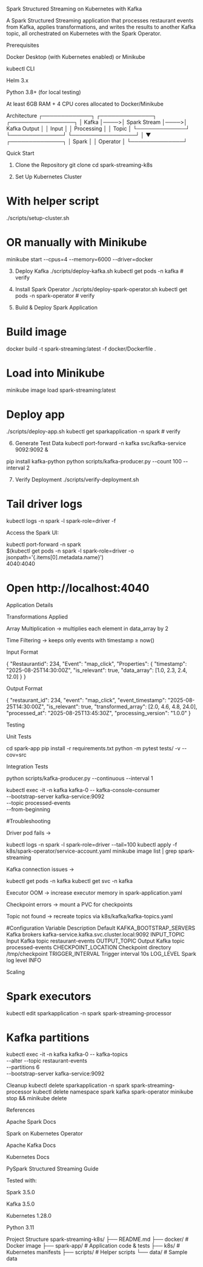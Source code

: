 Spark Structured Streaming on Kubernetes with Kafka

A Spark Structured Streaming application that processes restaurant events from Kafka, applies transformations, and writes the results to another Kafka topic, all orchestrated on Kubernetes with the Spark Operator.

Prerequisites

Docker Desktop (with Kubernetes enabled) or Minikube

kubectl CLI

Helm 3.x

Python 3.8+ (for local testing)

At least 6GB RAM + 4 CPU cores allocated to Docker/Minikube

Architecture
┌─────────────┐     ┌──────────────┐     ┌─────────────────┐
│   Kafka     │────>│ Spark Stream │────>│  Kafka Output   │
│   Input     │     │  Processing  │     │     Topic       │
└─────────────┘     └──────────────┘     └─────────────────┘
        │
        ▼
┌──────────────┐
│ Spark        │
│ Operator     │
└──────────────┘

Quick Start
1. Clone the Repository
git clone <repository-url>
cd spark-streaming-k8s

2. Set Up Kubernetes Cluster
# With helper script
./scripts/setup-cluster.sh

# OR manually with Minikube
minikube start --cpus=4 --memory=6000 --driver=docker

3. Deploy Kafka
./scripts/deploy-kafka.sh
kubectl get pods -n kafka   # verify

4. Install Spark Operator
./scripts/deploy-spark-operator.sh
kubectl get pods -n spark-operator   # verify

5. Build & Deploy Spark Application
# Build image
docker build -t spark-streaming:latest -f docker/Dockerfile .

# Load into Minikube
minikube image load spark-streaming:latest

# Deploy app
./scripts/deploy-app.sh
kubectl get sparkapplication -n spark   # verify

6. Generate Test Data
kubectl port-forward -n kafka svc/kafka-service 9092:9092 &

pip install kafka-python
python scripts/kafka-producer.py --count 100 --interval 2

7. Verify Deployment
./scripts/verify-deployment.sh

# Tail driver logs
kubectl logs -n spark -l spark-role=driver -f


Access the Spark UI:

kubectl port-forward -n spark \
  $(kubectl get pods -n spark -l spark-role=driver -o jsonpath='{.items[0].metadata.name}') \
  4040:4040
# Open http://localhost:4040

Application Details

Transformations Applied

Array Multiplication → multiplies each element in data_array by 2

Time Filtering → keeps only events with timestamp ≥ now()

Input Format

{
  "Restaurantid": 234,
  "Event": "map_click",
  "Properties": {
    "timestamp": "2025-08-25T14:30:00Z",
    "is_relevant": true,
    "data_array": [1.0, 2.3, 2.4, 12.0]
  }
}


Output Format

{
  "restaurant_id": 234,
  "event": "map_click",
  "event_timestamp": "2025-08-25T14:30:00Z",
  "is_relevant": true,
  "transformed_array": [2.0, 4.6, 4.8, 24.0],
  "processed_at": "2025-08-25T13:45:30Z",
  "processing_version": "1.0.0"
}

Testing

Unit Tests

cd spark-app
pip install -r requirements.txt
python -m pytest tests/ -v --cov=src


Integration Tests

python scripts/kafka-producer.py --continuous --interval 1

kubectl exec -it -n kafka kafka-0 -- kafka-console-consumer \
  --bootstrap-server kafka-service:9092 \
  --topic processed-events \
  --from-beginning

#Troubleshooting

Driver pod fails →

kubectl logs -n spark -l spark-role=driver --tail=100
kubectl apply -f k8s/spark-operator/service-account.yaml
minikube image list | grep spark-streaming


Kafka connection issues →

kubectl get pods -n kafka
kubectl get svc -n kafka


Executor OOM → increase executor memory in spark-application.yaml

Checkpoint errors → mount a PVC for checkpoints

Topic not found → recreate topics via k8s/kafka/kafka-topics.yaml

#Configuration
Variable	Description	Default
KAFKA_BOOTSTRAP_SERVERS	Kafka brokers	kafka-service.kafka.svc.cluster.local:9092
INPUT_TOPIC	Input Kafka topic	restaurant-events
OUTPUT_TOPIC	Output Kafka topic	processed-events
CHECKPOINT_LOCATION	Checkpoint directory	/tmp/checkpoint
TRIGGER_INTERVAL	Trigger interval	10s
LOG_LEVEL	Spark log level	INFO

Scaling

# Spark executors
kubectl edit sparkapplication -n spark spark-streaming-processor

# Kafka partitions
kubectl exec -it -n kafka kafka-0 -- kafka-topics \
  --alter --topic restaurant-events \
  --partitions 6 \
  --bootstrap-server kafka-service:9092

Cleanup
kubectl delete sparkapplication -n spark spark-streaming-processor
kubectl delete namespace spark kafka spark-operator
minikube stop && minikube delete

References

Apache Spark Docs

Spark on Kubernetes Operator

Apache Kafka Docs

Kubernetes Docs

PySpark Structured Streaming Guide


Tested with:

Spark 3.5.0

Kafka 3.5.0

Kubernetes 1.28.0

Python 3.11

Project Structure
spark-streaming-k8s/
├── README.md
├── docker/              # Docker image
├── spark-app/           # Application code & tests
├── k8s/                 # Kubernetes manifests
├── scripts/             # Helper scripts
└── data/                # Sample data

